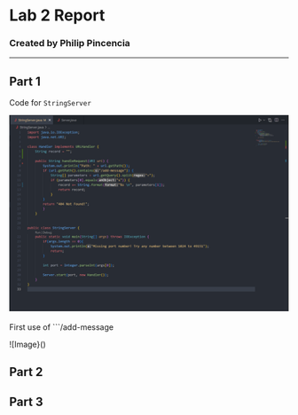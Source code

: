 # Lab 2 Report 
### Created by Philip Pincencia
---

## Part 1

Code for  ```StringServer``` 

  ![Image](https://github.com/1618lip/cse15l-lab-reports/blob/main/LabReport2/LabRep2_Images/StringServer_Code.png?raw=true)
<br>
<br>
First use of  ```/add-message

  ![Image}()
## Part 2


## Part 3
